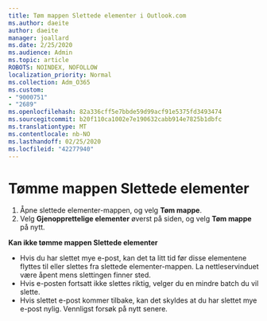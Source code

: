 ```yaml
---
title: Tøm mappen Slettede elementer i Outlook.com
ms.author: daeite
author: daeite
manager: joallard
ms.date: 2/25/2020
ms.audience: Admin
ms.topic: article
ROBOTS: NOINDEX, NOFOLLOW
localization_priority: Normal
ms.collection: Adm_O365
ms.custom:
- "9000751"
- "2689"
ms.openlocfilehash: 82a336cff5e7bbde59d99acf91e5375fd3493474
ms.sourcegitcommit: b20f110ca1002e7e190632cabb914e7825b1dbfc
ms.translationtype: MT
ms.contentlocale: nb-NO
ms.lasthandoff: 02/25/2020
ms.locfileid: "42277940"
---
```

# <a name="empty-the-deleted-items-folder"></a>Tømme mappen Slettede elementer

1. Åpne slettede elementer-mappen, og velg **Tøm mappe**.
2. Velg **Gjenopprettelige elementer** øverst på siden, og velg **Tøm mappe** på nytt.

**Kan ikke tømme mappen Slettede elementer**

- Hvis du har slettet mye e-post, kan det ta litt tid før disse elementene flyttes til eller slettes fra slettede elementer-mappen. La nettleservinduet være åpent mens slettingen finner sted.
- Hvis e-posten fortsatt ikke slettes riktig, velger du en mindre batch du vil slette.
- Hvis slettet e-post kommer tilbake, kan det skyldes at du har slettet mye e-post nylig. Vennligst forsøk på nytt senere.